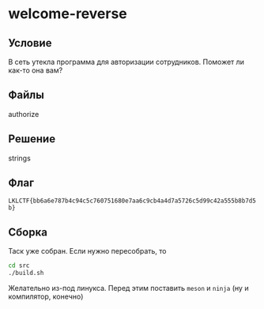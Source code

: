 # welcome-reverse

## Условие
В сеть утекла программа для авторизации сотрудников. Поможет ли как-то она вам?

## Файлы
authorize

## Решение
strings

## Флаг
`LKLCTF{bb6a6e787b4c94c5c760751680e7aa6c9cb4a4d7a5726c5d99c42a555b8b7d5b}`

## Сборка
Таск уже собран. Если нужно пересобрать, то

```sh
cd src
./build.sh
```

Желательно из-под линукса. Перед этим поставить `meson` и `ninja` (ну и компилятор, конечно)
